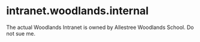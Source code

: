 # intranet.woodlands.internal
The actual Woodlands Intranet is owned by Allestree Woodlands School.
Do not sue me.
